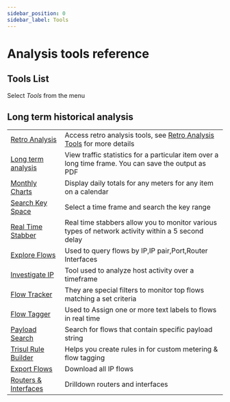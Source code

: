 ```yaml
---
sidebar_position: 0
sidebar_label: Tools
---
```


# Analysis tools reference

## Tools List

Select *Tools* from the menu

## Long term historical analysis

|                                                                 |                                                                                                       |
| --------------------------------------------------------------- | ----------------------------------------------------------------------------------------------------- |
| [Retro Analysis](/docs/ug/cg/retro.html)                        | Access retro analysis tools, see [Retro Analysis Tools](/docs/ug/cg/retrotools.html) for more details |
| [Long term analysis](/docs/ug/tools/analyze_item)               | View traffic statistics for a particular item over a long time frame. You can save the output as PDF  |
| [Monthly Charts](/docs/ug/tools/daily_usage)                    | Display daily totals for any meters for any item on a calendar                                        |
| [Search Key Space](/docs/ug/tools/keyspace)                     | Select a time frame and search the key range                                                          |
| [Real Time Stabber](/docs/ug/cg/stabber)                        | Real time stabbers allow you to monitor various types of network activity within a 5 second delay     |
| [Explore Flows](explore_flows)                                  | Used to query flows by IP,IP pair,Port,Router Interfaces                                              |
| [Investigate IP](investigate_ip_activity)                       | Tool used to analyze host activity over a timeframe                                                   |
| [Flow Tracker](flow_tracker)                                    | They are special filters to monitor top flows matching a set criteria                                 |
| [Flow Tagger](flow_tagger)                                      | Used to Assign one or more text labels to flows in real time                                          |
| [Payload Search](payload_search)                                | Search for flows that contain specific payload string                                                 |
| [Trisul Rule Builder](rule_builder)                             | Helps you create rules in for custom metering & flow tagging                                          |
| [Export Flows](/docs/ug/tools/export_flows)                     | Download all IP flows                                                                                 |
| [Routers & Interfaces](/docs/ug/netflow/routers_and_interfaces) | Drilldown routers and interfaces                                                                      |
